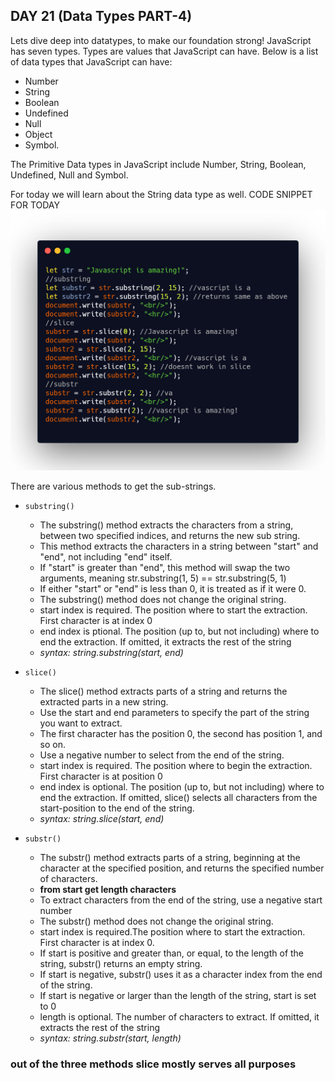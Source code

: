 ## DAY 21 (Data Types PART-4)

Lets dive deep into datatypes, to make our foundation strong!
JavaScript has seven types. Types are values that JavaScript can have. Below is a list of data types that JavaScript can have:

- Number
- String
- Boolean
- Undefined
- Null
- Object
- Symbol.

The Primitive Data types in JavaScript include Number, String, Boolean, Undefined, Null and Symbol.

For today we will learn about the String data type as well.
CODE SNIPPET FOR TODAY
![code snippet](codesnippet.png)

There are various methods to get the sub-strings.

- `substring()`

  - The substring() method extracts the characters from a string, between two specified indices, and returns the new sub string.
  - This method extracts the characters in a string between "start" and "end", not including "end" itself.
  - If "start" is greater than "end", this method will swap the two arguments, meaning str.substring(1, 5) == str.substring(5, 1)
  - If either "start" or "end" is less than 0, it is treated as if it were 0.
  - The substring() method does not change the original string.
  - start index is required. The position where to start the extraction. First character is at index 0
  - end index is ptional. The position (up to, but not including) where to end the extraction. If omitted, it extracts the rest of the string
  - _syntax: string.substring(start, end)_

- `slice()`

  - The slice() method extracts parts of a string and returns the extracted parts in a new string.
  - Use the start and end parameters to specify the part of the string you want to extract.
  - The first character has the position 0, the second has position 1, and so on.
  - Use a negative number to select from the end of the string.
  - start index is required. The position where to begin the extraction. First character is at position 0
  - end index is optional. The position (up to, but not including) where to end the extraction. If omitted, slice() selects all characters from the start-position to the end of the string.
  - _syntax: string.slice(start, end)_

- `substr()`
  - The substr() method extracts parts of a string, beginning at the character at the specified position, and returns the specified number of characters.
  - **from start get length characters**
  - To extract characters from the end of the string, use a negative start number
  - The substr() method does not change the original string.
  - start index is required.The position where to start the extraction. First character is at index 0.
  - If start is positive and greater than, or equal, to the length of the string, substr() returns an empty string.
  - If start is negative, substr() uses it as a character index from the end of the string.
  - If start is negative or larger than the length of the string, start is set to 0
  - length is optional. The number of characters to extract. If omitted, it extracts the rest of the string
  - _syntax: string.substr(start, length)_

### out of the three methods slice mostly serves all purposes


